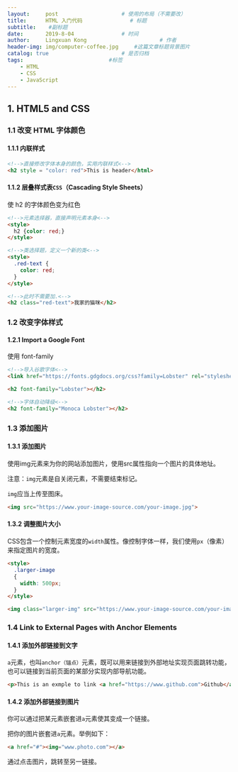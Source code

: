 ```yaml
---
layout:     post   				    # 使用的布局（不需要改）
title:      HTML 入门代码 				# 标题 
subtitle:    #副标题
date:       2019-8-04 				# 时间
author:     Lingxuan Kong 						# 作者
header-img: img/computer-coffee.jpg 	#这篇文章标题背景图片
catalog: true 						# 是否归档
tags: 							#标签
    - HTML
    - CSS
    - JavaScript
---
```


## 1. HTML5 and CSS

### 1.1 改变 HTML 字体颜色

#### 1.1.1 内联样式

```html
<!-->直接修改字体本身的颜色，实用内联样式<-->
<h2 style = "color: red">This is header</html>
```

#### 1.1.2 层叠样式表`CSS`（Cascading Style Sheets）

使 h2 的字体颜色变为红色

```html
<!-->元素选择器，直接声明元素本身<-->
<style>
  h2 {color: red;}
</style>
```

```html
<!-->类选择题，定义一个新的类<-->
<style>
  .red-text {
    color: red;
  }
</style>

<!-->此时不需要加.<-->
<h2 class="red-text">我家的猫咪</h2>
```



### 1.2 改变字体样式

#### 1.2.1 Import a Google Font

使用 font-family

```html
<!-->导入谷歌字体<-->
<link href="https://fonts.gdgdocs.org/css?family=Lobster" rel="stylesheet" type="text/css">

<h2 font-family="Lobster"></h2>

<!-->字体自动降级<-->
<h2 font-family="Monoca Lobster"></h2>
```



### 1.3 添加图片

#### 1.3.1 添加图片

使用img元素来为你的网站添加图片，使用src属性指向一个图片的具体地址。

注意：`img`元素是自关闭元素，不需要结束标记。

`img`应当上传至图床。

```html
<img src="https://www.your-image-source.com/your-image.jpg">
```

#### 1.3.2 调整图片大小

CSS包含一个控制元素宽度的`width`属性。像控制字体一样，我们使用`px`（像素）来指定图片的宽度。

```html
<style>
  .larger-image 
  {
    width: 500px;
  }
</style>

<img class="larger-img" src="https://www.your-image-source.com/your-image.jpg">
```



### 1.4 Link to External Pages with Anchor Elements

#### 1.4.1 添加外部链接到文字

`a`元素，也叫`anchor（锚点）`元素，既可以用来链接到外部地址实现页面跳转功能，也可以链接到当前页面的某部分实现内部导航功能。

```html
<p>This is an exmple to link <a href="https://www.github.com">Github</a> for you to follow.</p> 
```

#### 1.4.2 添加外部链接到图片

你可以通过把某元素嵌套进`a`元素使其变成一个链接。

把你的图片嵌套进`a`元素。举例如下：

```html
<a href="#"><img="www.photo.com"></a>
```

通过点击图片，跳转至另一链接。

